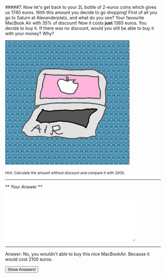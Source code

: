 #####7. Now let's get back to your 2L bottle of 2-euros coins which gives us 1740 euros. With this amount you decide to go shopping! First of all you go to Saturn at Alexanderplatz, and what do you see? Your favourite MacBook Air with 35% of discount! Now it costs **just** 1365 euros. You decide to buy it. If there was no discount, would you still be able to buy it with your money? Why?

![](air.png)

<small><span class="gray">Hint</span>: Calculate the amount without discount and compare it with 2000.</small>

---

** Your Answer **

<textarea style="border:none;" rows="10" cols="50"></textarea>
---

<div class="answer hidden">
    Answer: No, you wouldn't able to buy this nice MacBookAir. Because it would cost 2100 euros.
</div>

<button class="show-answers">Show Answers!</button>